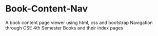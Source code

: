 # Book-Content-Nav
A book content page viewer using html, css and bootstrap
Navigation through CSE 4th Semester Books and their index pages
